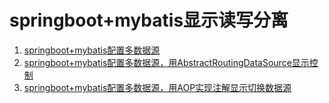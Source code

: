 # springboot+mybatis显示读写分离

1. [springboot+mybatis配置多数据源](https://github.com/crazyjums/learn-java/tree/master/multiDataSource)
2. [springboot+mybatis配置多数据源，用AbstractRoutingDataSource显示控制](https://github.com/crazyjums/learn-java/tree/master/multiDataSourceAbstractRouting)
3. [springboot+mybatis配置多数据源，用AOP实现注解显示切换数据源](https://github.com/crazyjums/learn-java/tree/master/multiDataSourceAop)